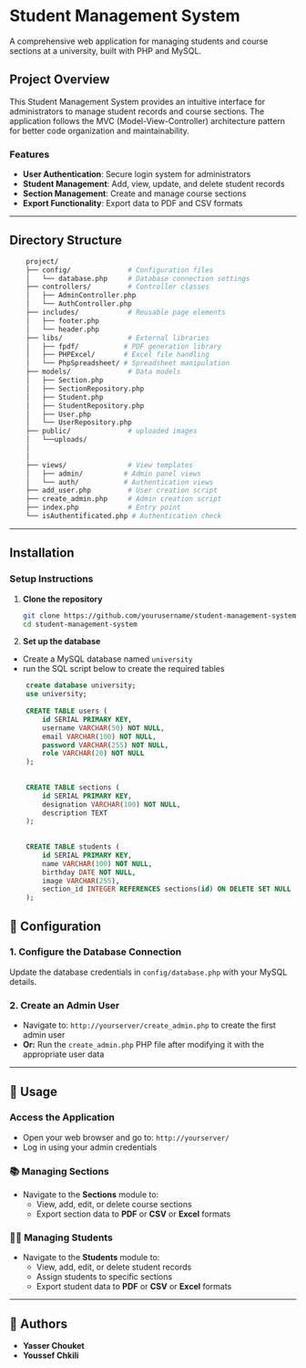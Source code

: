 # Student Management System

A comprehensive web application for managing students and course sections at a university, built with PHP and MySQL.

## Project Overview

This Student Management System provides an intuitive interface for administrators to manage student records and course sections. The application follows the MVC (Model-View-Controller) architecture pattern for better code organization and maintainability.

### Features

- **User Authentication**: Secure login system for administrators  
- **Student Management**: Add, view, update, and delete student records  
- **Section Management**: Create and manage course sections  
- **Export Functionality**: Export data to PDF and CSV formats  
 

---

## Directory Structure
```bash
    project/
    ├── config/              # Configuration files
    │   └── database.php     # Database connection settings
    ├── controllers/         # Controller classes
    │   ├── AdminController.php
    │   └── AuthController.php
    ├── includes/            # Reusable page elements
    │   ├── footer.php
    │   └── header.php
    ├── libs/                # External libraries
    │   ├── fpdf/           # PDF generation library
    │   ├── PHPExcel/       # Excel file handling
    │   └── PhpSpreadsheet/ # Spreadsheet manipulation
    ├── models/              # Data models
    │   ├── Section.php
    │   ├── SectionRepository.php
    │   ├── Student.php
    │   ├── StudentRepository.php
    │   ├── User.php
    │   └── UserRepository.php
    ├── public/              # uploaded images 
    │   └──uploads/
    │
    │   
    ├── views/               # View templates
    │   ├── admin/          # Admin panel views
    │   └── auth/           # Authentication views
    ├── add_user.php         # User creation script
    ├── create_admin.php     # Admin creation script
    ├── index.php            # Entry point
    └── isAuthentificated.php # Authentication check
```
---

## Installation

### Setup Instructions

1. **Clone the repository**
   ```bash
   git clone https://github.com/yourusername/student-management-system.git
   cd student-management-system

2. **Set up the database**
- Create a MySQL database named `university`
-  run the SQL script below to create the required tables

```sql
    create database university;
    use university;
    
    CREATE TABLE users (
        id SERIAL PRIMARY KEY,
        username VARCHAR(50) NOT NULL,
        email VARCHAR(100) NOT NULL,
        password VARCHAR(255) NOT NULL,
        role VARCHAR(20) NOT NULL
    );
    
    
    CREATE TABLE sections (
        id SERIAL PRIMARY KEY,
        designation VARCHAR(100) NOT NULL,
        description TEXT
    );
    
    
    CREATE TABLE students (
        id SERIAL PRIMARY KEY,
        name VARCHAR(100) NOT NULL,
        birthday DATE NOT NULL,
        image VARCHAR(255),
        section_id INTEGER REFERENCES sections(id) ON DELETE SET NULL
    );

```
## 🔧 Configuration

### 1. Configure the Database Connection

Update the database credentials in `config/database.php` with your MySQL details.

### 2. Create an Admin User

- Navigate to: `http://yourserver/create_admin.php` to create the first admin user  
- **Or:** Run the `create_admin.php` PHP file after modifying it with the appropriate user data

---

## 🚀 Usage

### Access the Application

- Open your web browser and go to: `http://yourserver/`  
- Log in using your admin credentials

### 📚 Managing Sections

- Navigate to the **Sections** module to:
  - View, add, edit, or delete course sections
  - Export section data to **PDF** or **CSV** or **Excel** formats

### 👨‍🎓 Managing Students

- Navigate to the **Students** module to:
  - View, add, edit, or delete student records
  - Assign students to specific sections
  - Export student data to **PDF** or **CSV** or **Excel** formats

---

## 👥 Authors

- **Yasser Chouket**  
- **Youssef Chkili**
